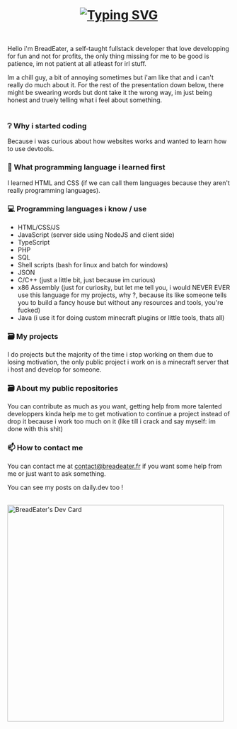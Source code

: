 <h1 align="center">
    <a href="https://git.io/typing-svg">
        <img src="https://readme-typing-svg.herokuapp.com?font=Poppins&pause=1000&color=336699&center=true&vCenter=true&repeat=false&width=500&lines=Hi+there%2C+im+BreadEater%2C+nice+to+meet+you+!" alt="Typing SVG">
    </a>
</h1>
<br>

Hello i'm BreadEater, a self-taught fullstack developer that love developping for fun and not for profits, the only thing missing for me to be good is patience, im not patient at all atleast for irl stuff.

Im a chill guy, a bit of annoying sometimes but i'am like that and i can't really do much about it.
For the rest of the presentation down below, there might be swearing words but dont take it the wrong way, im just being honest and truely telling what i feel about something.
<br><br>

### ❔ Why i started coding
Because i was curious about how websites works and wanted to learn how to use devtools.

### 📖 What programming language i learned first
I learned HTML and CSS (if we can call them languages because they aren't really programming languages).

### 💻 Programming languages i know / use
- HTML/CSS/JS
- JavaScript (server side using NodeJS and client side)
- TypeScript
- PHP
- SQL
- Shell scripts (bash for linux and batch for windows)
- JSON
- C/C++ (just a little bit, just because im curious)
- x86 Assembly (just for curiosity, but let me tell you, i would NEVER EVER use this language for my projects, why ?, because its like someone tells you to build a fancy house but without any resources and tools, you're fucked)
- Java (i use it for doing custom minecraft plugins or little tools, thats all)

### 🗃️ My projects
I do projects but the majority of the time i stop working on them due to losing motivation, the only public project i work on is a minecraft server that i host and develop for someone.

### 🗃️ About my public repositories
You can contribute as much as you want, getting help from more talented developpers kinda help me to get motivation to continue a project instead of drop it because i work too much on it (like till i crack and say myself: im done with this shit)

### 📫 How to contact me
You can contact me at contact@breadeater.fr if you want some help from me or just want to ask something.

You can see my posts on daily.dev too !
<br><br>

<p align="left">
    <a href="https://app.daily.dev/breadeater">
        <img src="https://api.daily.dev/devcards/v2/AOCSViNIPRxiugsR5wCwX.png?type=wide&r=eww" width="489" alt="BreadEater's Dev Card"/>
    </a>
</p>